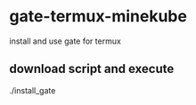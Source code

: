 # gate-termux-minekube
install and use gate for termux
## download script and execute
./install_gate
